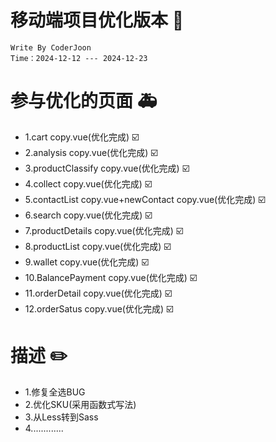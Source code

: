 # 移动端项目优化版本 :tada:

```
Write By CoderJoon 
Time：2024-12-12 --- 2024-12-23
```

# 参与优化的页面 :ambulance: 

* 1.cart copy.vue(优化完成) :ballot_box_with_check:
* 2.analysis copy.vue(优化完成) :ballot_box_with_check:
* 3.productClassify copy.vue(优化完成) :ballot_box_with_check:
* 4.collect copy.vue(优化完成) :ballot_box_with_check:
* 5.contactList copy.vue+newContact copy.vue(优化完成) :ballot_box_with_check:
* 6.search copy.vue(优化完成) :ballot_box_with_check:
* 7.productDetails copy.vue(优化完成) :ballot_box_with_check:
* 8.productList copy.vue(优化完成) :ballot_box_with_check:
* 9.wallet copy.vue(优化完成) :ballot_box_with_check:
* 10.BalancePayment copy.vue(优化完成) :ballot_box_with_check:
* 11.orderDetail copy.vue(优化完成) :ballot_box_with_check:
* 12.orderSatus copy.vue(优化完成) :ballot_box_with_check:

# 描述 :pencil2:

* 1.修复全选BUG
* 2.优化SKU(采用函数式写法)
* 3.从Less转到Sass
* 4.............
